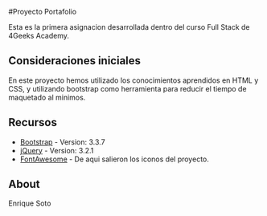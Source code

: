 #Proyecto Portafolio

Esta es la primera asignacion desarrollada dentro del curso Full Stack de 4Geeks Academy.

## Consideraciones iniciales

En este proyecto hemos utilizado los conocimientos aprendidos en HTML y CSS, y utilizando bootstrap como herramienta para reducir el tiempo de maquetado al minimos.

## Recursos

* [Bootstrap](http://getbootstrap.com) - Version: 3.3.7
* [jQuery](https://jquery.com) - Version: 3.2.1
* [FontAwesome](https://fontawesome.io) - De aqui salieron los iconos del proyecto.

## About

Enrique Soto